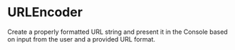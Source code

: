 # URLEncoder
Create a properly formatted URL string and present it in the Console based on input from the user and a provided URL format.
